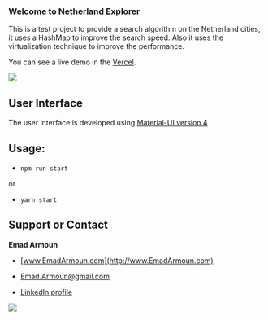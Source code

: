 ### Welcome to Netherland Explorer

This is a test project to provide a search algorithm on the Netherland cities, it uses a HashMap to improve the search speed.
Also it uses the virtualization technique to improve the performance.

You can see a live demo in the [Vercel](https://netherland-explorer.vercel.app/).

![](https://netherland-explorer.vercel.app/static/media/logo.64304619.png)

## User Interface

The user interface is developed using [Material-UI version 4](https://v4.mui.com/)

## Usage:
* `npm run start`

or

* `yarn start`

## Support or Contact

**Emad Armoun**

* [www.EmadArmoun.com](http://www.EmadArmoun.com)

* [Emad.Armoun@gmail.com](Emad.Armoun@gmail.com)

* [LinkedIn profile](https://www.linkedin.com/in/em-it/)

![](https://netherland-explorer.vercel.app/static/media/me.602759a1.jpg)
